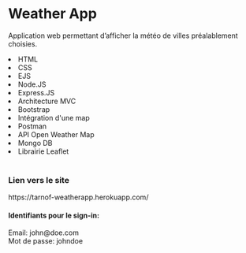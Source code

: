 # Weather App
Application web permettant d’afficher la météo de villes préalablement choisies.
<br>
<li>HTML</li>
<li>CSS</li>
<li>EJS</li>
<li>Node.JS</li>
<li>Express.JS</li>
<li>Architecture MVC</li>
<li>Bootstrap</li>
<li>Intégration d'une map</li>
<li>Postman</li>
<li>API Open Weather Map</li>
<li>Mongo DB</li>
<li>Librairie Leaflet</li>
<br>
<H3>Lien vers le site</H3>
https://tarnof-weatherapp.herokuapp.com/
<H4>Identifiants pour le sign-in:</H4>
Email: john@doe.com <br>
Mot de passe: johndoe
